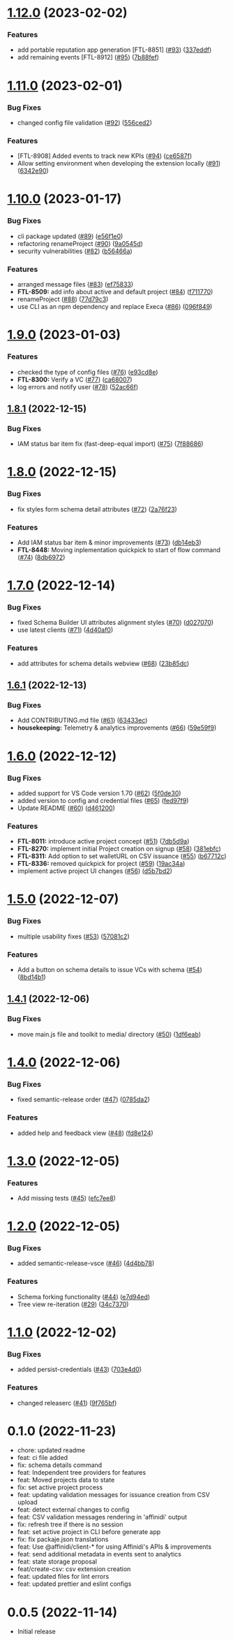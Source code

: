 # [1.12.0](https://github.com/affinidi/vscode-extension/compare/v1.11.0...v1.12.0) (2023-02-02)


### Features

* add portable reputation app generation [FTL-8851] ([#93](https://github.com/affinidi/vscode-extension/issues/93)) ([337eddf](https://github.com/affinidi/vscode-extension/commit/337eddf50df3c8e5012f5adc7c76212a6530fbb3))
* add remaining events  [FTL-8912] ([#95](https://github.com/affinidi/vscode-extension/issues/95)) ([7b88fef](https://github.com/affinidi/vscode-extension/commit/7b88fef005951be497db2617dedbafa2a3333ac2))

# [1.11.0](https://github.com/affinidi/vscode-extension/compare/v1.10.0...v1.11.0) (2023-02-01)


### Bug Fixes

* changed config file validation ([#92](https://github.com/affinidi/vscode-extension/issues/92)) ([556ced2](https://github.com/affinidi/vscode-extension/commit/556ced2bdef0b3f068ca61cf52dbbd6f8927e4b0))


### Features

* [FTL-8908] Added events to track new KPIs ([#94](https://github.com/affinidi/vscode-extension/issues/94)) ([ce6587f](https://github.com/affinidi/vscode-extension/commit/ce6587f84606d7e67ba9752a0090f0a7b3823f84))
* Allow setting environment when developing the extension locally ([#91](https://github.com/affinidi/vscode-extension/issues/91)) ([6342e90](https://github.com/affinidi/vscode-extension/commit/6342e903c408ca16110c8551cdc3f8dbe033014a))

# [1.10.0](https://github.com/affinidi/vscode-extension/compare/v1.9.0...v1.10.0) (2023-01-17)


### Bug Fixes

* cli package updated ([#89](https://github.com/affinidi/vscode-extension/issues/89)) ([e56f1e0](https://github.com/affinidi/vscode-extension/commit/e56f1e0a4bb57a135165b52c41aae3c8635a2b7c))
* refactoring renameProject ([#90](https://github.com/affinidi/vscode-extension/issues/90)) ([9a0545d](https://github.com/affinidi/vscode-extension/commit/9a0545dff5becc480c637e87cbcf6adce9d04586))
* security vulnerabilities ([#82](https://github.com/affinidi/vscode-extension/issues/82)) ([b56466a](https://github.com/affinidi/vscode-extension/commit/b56466a97140bdd899066ab30c100909f7fe9c0a))


### Features

* arranged message files ([#83](https://github.com/affinidi/vscode-extension/issues/83)) ([ef75833](https://github.com/affinidi/vscode-extension/commit/ef75833b56becb9a0f9289b456346bd75aeeb138))
* **FTL-8509:** add info about active and default project ([#84](https://github.com/affinidi/vscode-extension/issues/84)) ([f711770](https://github.com/affinidi/vscode-extension/commit/f7117700bafc9eb4ae5b3a9680c12dd11e8c6b52))
* renameProject ([#88](https://github.com/affinidi/vscode-extension/issues/88)) ([77d79c3](https://github.com/affinidi/vscode-extension/commit/77d79c336a0e5030b4d10196633e5ebf940b9681))
* use CLI as an npm dependency and replace Execa ([#86](https://github.com/affinidi/vscode-extension/issues/86)) ([096f849](https://github.com/affinidi/vscode-extension/commit/096f8496c6822597226a7029ced0a3b400cdb290))

# [1.9.0](https://github.com/affinidi/vscode-extension/compare/v1.8.1...v1.9.0) (2023-01-03)


### Features

* checked the type of config files ([#76](https://github.com/affinidi/vscode-extension/issues/76)) ([e93cd8e](https://github.com/affinidi/vscode-extension/commit/e93cd8ea21f7a7a575b129b32e1cbf68a9bb1582))
* **FTL-8300:** Verify a VC ([#77](https://github.com/affinidi/vscode-extension/issues/77)) ([ca68007](https://github.com/affinidi/vscode-extension/commit/ca6800708e871cf9c0a13ea6fc9cf1f51f989ab7))
* log errors and notify user ([#78](https://github.com/affinidi/vscode-extension/issues/78)) ([52ac66f](https://github.com/affinidi/vscode-extension/commit/52ac66f2192d5f0c283c76ae971f6b9404579e15))

## [1.8.1](https://github.com/affinidi/vscode-extension/compare/v1.8.0...v1.8.1) (2022-12-15)


### Bug Fixes

* IAM status bar item fix (fast-deep-equal import) ([#75](https://github.com/affinidi/vscode-extension/issues/75)) ([7f88686](https://github.com/affinidi/vscode-extension/commit/7f88686a44c27e5ebc26ab66443682808117b781))

# [1.8.0](https://github.com/affinidi/vscode-extension/compare/v1.7.0...v1.8.0) (2022-12-15)


### Bug Fixes

* fix styles form schema detail attributes ([#72](https://github.com/affinidi/vscode-extension/issues/72)) ([2a76f23](https://github.com/affinidi/vscode-extension/commit/2a76f233a5b458625677e55404d9bb1dcf3d06f3))


### Features

* Add IAM status bar item & minor improvements ([#73](https://github.com/affinidi/vscode-extension/issues/73)) ([db14eb3](https://github.com/affinidi/vscode-extension/commit/db14eb3cca84dc9665a05ae2a05f921bc2a6dc8d))
* **FTL-8448:** Moving inplementation quickpick to start of flow command ([#74](https://github.com/affinidi/vscode-extension/issues/74)) ([8db6972](https://github.com/affinidi/vscode-extension/commit/8db6972bb9754a4f52016998fce2b8330ed732d4))

# [1.7.0](https://github.com/affinidi/vscode-extension/compare/v1.6.1...v1.7.0) (2022-12-14)


### Bug Fixes

* fixed Schema Builder UI attributes alignment styles ([#70](https://github.com/affinidi/vscode-extension/issues/70)) ([d027070](https://github.com/affinidi/vscode-extension/commit/d027070f1222e02442597ee2bd59991392ff0356))
* use latest clients ([#71](https://github.com/affinidi/vscode-extension/issues/71)) ([4d40af0](https://github.com/affinidi/vscode-extension/commit/4d40af0c0e97f709642d071ae384894e42a0af85))


### Features

* add attributes for schema details webview ([#68](https://github.com/affinidi/vscode-extension/issues/68)) ([23b85dc](https://github.com/affinidi/vscode-extension/commit/23b85dc6b4b00c63824b1cc95616b0b68f40e9ef))

## [1.6.1](https://github.com/affinidi/vscode-extension/compare/v1.6.0...v1.6.1) (2022-12-13)


### Bug Fixes

* Add CONTRIBUTING.md file ([#61](https://github.com/affinidi/vscode-extension/issues/61)) ([63433ec](https://github.com/affinidi/vscode-extension/commit/63433ecfcbf095001771e988e6e85ddf1287bdd9))
* **housekeeping:** Telemetry & analytics improvements ([#66](https://github.com/affinidi/vscode-extension/issues/66)) ([59e59f9](https://github.com/affinidi/vscode-extension/commit/59e59f938deb50bcd293e65cb454f8746d9162a7))

# [1.6.0](https://github.com/affinidi/vscode-extension/compare/v1.5.0...v1.6.0) (2022-12-12)


### Bug Fixes

* added support for VS Code version 1.70 ([#62](https://github.com/affinidi/vscode-extension/issues/62)) ([5f0de30](https://github.com/affinidi/vscode-extension/commit/5f0de306117d44202a5eac318bf0aabc176aec9c))
* added version to config and credential files ([#65](https://github.com/affinidi/vscode-extension/issues/65)) ([fed97f9](https://github.com/affinidi/vscode-extension/commit/fed97f982e13fe29514b724552a823205163f1f5))
* Update README ([#60](https://github.com/affinidi/vscode-extension/issues/60)) ([d461200](https://github.com/affinidi/vscode-extension/commit/d4612002ac51e4f1aabfa207814d87b6ed0442cd))


### Features

* **FTL-8011:** introduce active project concept ([#51](https://github.com/affinidi/vscode-extension/issues/51)) ([7db5d9a](https://github.com/affinidi/vscode-extension/commit/7db5d9aef3b90c3625b3b803dfcddc07422e0c1e))
* **FTL-8270:** implement initial Project creation on signup ([#58](https://github.com/affinidi/vscode-extension/issues/58)) ([381ebfc](https://github.com/affinidi/vscode-extension/commit/381ebfc6f3c4660273214981fec5701cb7c6dfb9))
* **FTL-8311:** Add option to set walletURL on CSV issuance ([#55](https://github.com/affinidi/vscode-extension/issues/55)) ([b67712c](https://github.com/affinidi/vscode-extension/commit/b67712c46f15098ad8c29ff2c47d309fb9a9bf3a))
* **FTL-8336:** removed quickpick for project ([#59](https://github.com/affinidi/vscode-extension/issues/59)) ([19ac34a](https://github.com/affinidi/vscode-extension/commit/19ac34a1562afd7035c9829cbbe7a0315b7c6de3))
* implement active project UI changes ([#56](https://github.com/affinidi/vscode-extension/issues/56)) ([d5b7bd2](https://github.com/affinidi/vscode-extension/commit/d5b7bd248326b510ac3fd447ef0be7466f03bed6))

# [1.5.0](https://github.com/affinidi/vscode-extension/compare/v1.4.1...v1.5.0) (2022-12-07)


### Bug Fixes

* multiple usability fixes ([#53](https://github.com/affinidi/vscode-extension/issues/53)) ([57081c2](https://github.com/affinidi/vscode-extension/commit/57081c24c5f3af8813449975edca23a935498c27))


### Features

* Add a button on schema details to issue VCs with schema ([#54](https://github.com/affinidi/vscode-extension/issues/54)) ([8bd14b1](https://github.com/affinidi/vscode-extension/commit/8bd14b1ca26a2f96b5dc2e00ba7282b7ed1215aa))

## [1.4.1](https://github.com/affinidi/vscode-extension/compare/v1.4.0...v1.4.1) (2022-12-06)


### Bug Fixes

* move main.js file and toolkit to media/ directory ([#50](https://github.com/affinidi/vscode-extension/issues/50)) ([1df6eab](https://github.com/affinidi/vscode-extension/commit/1df6eabe122710661d7cfb3bbce766d4b6a874f7))

# [1.4.0](https://github.com/affinidi/vscode-extension/compare/v1.3.0...v1.4.0) (2022-12-06)


### Bug Fixes

* fixed semantic-release order ([#47](https://github.com/affinidi/vscode-extension/issues/47)) ([0785da2](https://github.com/affinidi/vscode-extension/commit/0785da2bd6ca358491b0ca5adeeef061b2eecb89))


### Features

* added help and feedback view ([#48](https://github.com/affinidi/vscode-extension/issues/48)) ([fd8e124](https://github.com/affinidi/vscode-extension/commit/fd8e124be8f7ad3ffaf9579a105e37788621c3b7))

# [1.3.0](https://github.com/affinidi/vscode-extension/compare/v1.2.0...v1.3.0) (2022-12-05)


### Features

* Add missing tests ([#45](https://github.com/affinidi/vscode-extension/issues/45)) ([efc7ee8](https://github.com/affinidi/vscode-extension/commit/efc7ee878afbb561e8891d4e0fb990509cdf1c45))

# [1.2.0](https://github.com/affinidi/vscode-extension/compare/v1.1.0...v1.2.0) (2022-12-05)


### Bug Fixes

* added semantic-release-vsce ([#46](https://github.com/affinidi/vscode-extension/issues/46)) ([4d4bb78](https://github.com/affinidi/vscode-extension/commit/4d4bb78d8fed41c37892dbdf56881a4d641c4f8e))


### Features

* Schema forking functionality ([#44](https://github.com/affinidi/vscode-extension/issues/44)) ([e7d94ed](https://github.com/affinidi/vscode-extension/commit/e7d94edc47cbdee06b9206a845a01a8e2a9ec283))
* Tree view re-iteration ([#29](https://github.com/affinidi/vscode-extension/issues/29)) ([34c7370](https://github.com/affinidi/vscode-extension/commit/34c73708b3bf250097c47d689157e9592b6859a8))

# [1.1.0](https://github.com/affinidi/vscode-extension/compare/v1.0.0...v1.1.0) (2022-12-02)


### Bug Fixes

* added persist-credentials ([#43](https://github.com/affinidi/vscode-extension/issues/43)) ([703e4d0](https://github.com/affinidi/vscode-extension/commit/703e4d0799a7213d35041816167705e4369db1c7))


### Features

* changed releaserc ([#41](https://github.com/affinidi/vscode-extension/issues/41)) ([9f765bf](https://github.com/affinidi/vscode-extension/commit/9f765bf1189ce64ee939bc42e74ea3d1a72c370b))

# 0.1.0 (2022-11-23)

- chore: updated readme
- feat: ci file added
- fix: schema details command
- feat: Independent tree providers for features
- feat: Moved projects data to state
- fix: set active project process
- feat: updating validation messages for issuance creation from CSV upload
- feat: detect external changes to config
- feat: CSV validation messages rendering in 'affinidi' output
- fix: refresh tree if there is no session
- feat: set active project in CLI before generate app
- fix: fix packaje.json translations
- feat: Use @affinidi/client-* for using Affinidi's APIs & improvements
- feat: send additional metadata in events sent to analytics
- feat: state storage proposal
- feat/create-csv: csv extension creation
- feat: updated files for lint errors
- feat: updated prettier and eslint configs

# 0.0.5 (2022-11-14)

- Initial release
